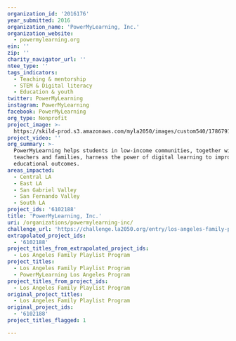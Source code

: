 ```yaml
---
organization_id: '2016176'
year_submitted: 2016
organization_name: 'PowerMyLearning, Inc.'
organization_website:
  - powermylearning.org
ein: ''
zip: ''
charity_navigator_url: ''
ntee_type: ''
tags_indicators:
  - Teaching & mentorship
  - STEM & Digital literacy
  - Education & youth
twitter: PowerMyLearning
instagram: PowerMyLearning
facebook: PowerMyLearning
org_type: Nonprofit
project_image: >-
  https://skild-prod.s3.amazonaws.com/myla2050/images/custom540/1786791705741-team89.JPG
project_video: ''
org_summary: >-
  PowerMyLearning helps students in low-income communities, together with their
  teachers and families, harness the power of digital learning to improve
  educational outcomes.
areas_impacted:
  - Central LA
  - East LA
  - San Gabriel Valley
  - San Fernando Valley
  - South LA
project_ids: '6102188'
title: 'PowerMyLearning, Inc.'
uri: /organizations/powermylearning-inc/
challenge_url: 'https://challenge.la2050.org/entry/los-angeles-family-playlist-program'
extrapolated_project_ids:
  - '6102188'
project_titles_from_extrapolated_project_ids:
  - Los Angeles Family Playlist Program
project_titles:
  - Los Angeles Family Playlist Program
  - PowerMyLearning Los Angeles Program
project_titles_from_project_ids:
  - Los Angeles Family Playlist Program
original_project_titles:
  - Los Angeles Family Playlist Program
original_project_ids:
  - '6102188'
project_titles_flagged: 1

---
```

